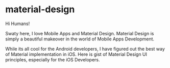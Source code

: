# material-design

Hi Humans!

Swaty here, I love Mobile Apps and Material Design.
Material Design is simply a beautiful makeover in the world of Mobile Apps Development.

While its all cool for the Android developers, I have figured out the best way of Material implementation in iOS. Here is gist of Material Design UI principles, especially for the iOS Developers.

